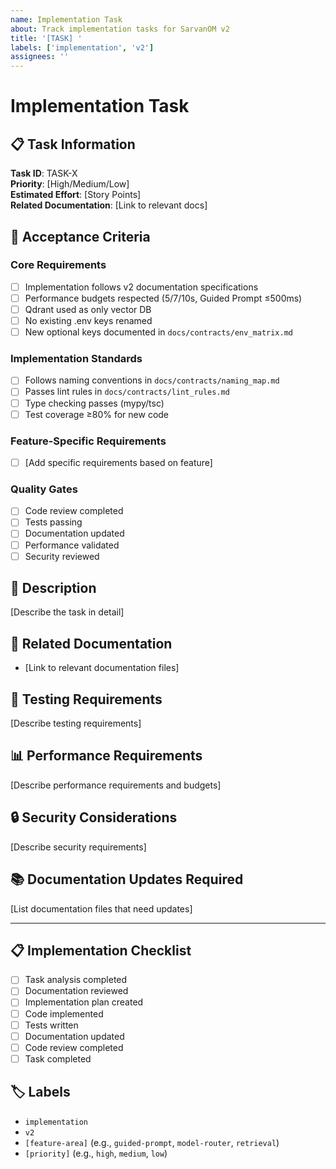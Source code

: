 ```yaml
---
name: Implementation Task
about: Track implementation tasks for SarvanOM v2
title: '[TASK] '
labels: ['implementation', 'v2']
assignees: ''
---
```


# Implementation Task

## 📋 **Task Information**

**Task ID**: TASK-X  
**Priority**: [High/Medium/Low]  
**Estimated Effort**: [Story Points]  
**Related Documentation**: [Link to relevant docs]

## 🎯 **Acceptance Criteria**

### **Core Requirements**
- [ ] Implementation follows v2 documentation specifications
- [ ] Performance budgets respected (5/7/10s, Guided Prompt ≤500ms)
- [ ] Qdrant used as only vector DB
- [ ] No existing .env keys renamed
- [ ] New optional keys documented in `docs/contracts/env_matrix.md`

### **Implementation Standards**
- [ ] Follows naming conventions in `docs/contracts/naming_map.md`
- [ ] Passes lint rules in `docs/contracts/lint_rules.md`
- [ ] Type checking passes (mypy/tsc)
- [ ] Test coverage ≥80% for new code

### **Feature-Specific Requirements**
- [ ] [Add specific requirements based on feature]

### **Quality Gates**
- [ ] Code review completed
- [ ] Tests passing
- [ ] Documentation updated
- [ ] Performance validated
- [ ] Security reviewed

## 📝 **Description**

[Describe the task in detail]

## 🔗 **Related Documentation**

- [Link to relevant documentation files]

## 🧪 **Testing Requirements**

[Describe testing requirements]

## 📊 **Performance Requirements**

[Describe performance requirements and budgets]

## 🔒 **Security Considerations**

[Describe security requirements]

## 📚 **Documentation Updates Required**

[List documentation files that need updates]

---

## 📋 **Implementation Checklist**

- [ ] Task analysis completed
- [ ] Documentation reviewed
- [ ] Implementation plan created
- [ ] Code implemented
- [ ] Tests written
- [ ] Documentation updated
- [ ] Code review completed
- [ ] Task completed

## 🏷️ **Labels**

- `implementation`
- `v2`
- `[feature-area]` (e.g., `guided-prompt`, `model-router`, `retrieval`)
- `[priority]` (e.g., `high`, `medium`, `low`)

